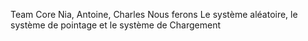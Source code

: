 Team Core
Nia, Antoine, Charles
Nous ferons Le système aléatoire, le système de pointage et le système de Chargement
